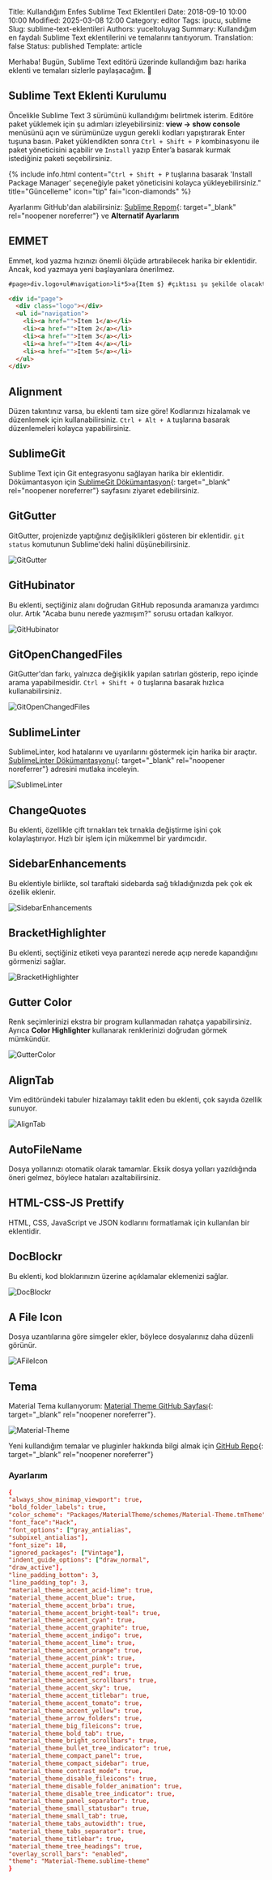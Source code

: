 Title: Kullandığım Enfes Sublime Text Eklentileri
Date: 2018-09-10 10:00 10:00
Modified: 2025-03-08 12:00
Category: editor
Tags: ipucu, sublime
Slug: sublime-text-eklentileri
Authors: yuceltoluyag
Summary: Kullandığım en faydalı Sublime Text eklentilerini ve temalarını tanıtıyorum.
Translation: false
Status: published
Template: article


Merhaba! Bugün, Sublime Text editörü üzerinde kullandığım bazı harika eklenti ve temaları sizlerle paylaşacağım. 🥳

## Sublime Text Eklenti Kurulumu

Öncelikle Sublime Text 3 sürümünü kullandığımı belirtmek isterim. Editöre paket yüklemek için şu adımları izleyebilirsiniz: **view -> show console** menüsünü açın ve sürümünüze uygun gerekli kodları yapıştırarak Enter tuşuna basın. Paket yüklendikten sonra `Ctrl + Shift + P` kombinasyonu ile paket yöneticisini açabilir ve `Install` yazıp Enter’a basarak kurmak istediğiniz paketi seçebilirsiniz.  

{% include info.html content="`Ctrl + Shift + P` tuşlarına basarak 'Install Package Manager' seçeneğiyle paket yöneticisini kolayca yükleyebilirsiniz." title="Güncelleme" icon="tip" fai="icon-diamonds" %}

<!-- excerpt separator -->

Ayarlarımı GitHub'dan alabilirsiniz: [Sublime Repom](https://github.com/yuceltoluyag/sublime-text-3){: target="_blank" rel="noopener noreferrer"} ve **Alternatif Ayarlarım**
<script src="https://gist.github.com/yuceltoluyag/51b4391d44cfc353aad0d1731b56c39f.js"></script>
## EMMET

Emmet, kod yazma hızınızı önemli ölçüde artırabilecek harika bir eklentidir. Ancak, kod yazmaya yeni başlayanlara önerilmez.

```html
#page>div.logo+ul#navigation>li*5>a{Item $} #çıktısı şu şekilde olacaktır.
```

```html
<div id="page">
  <div class="logo"></div>
  <ul id="navigation">
    <li><a href="">Item 1</a></li>
    <li><a href="">Item 2</a></li>
    <li><a href="">Item 3</a></li>
    <li><a href="">Item 4</a></li>
    <li><a href="">Item 5</a></li>
  </ul>
</div>
```

## Alignment

Düzen takıntınız varsa, bu eklenti tam size göre! Kodlarınızı hizalamak ve düzenlemek için kullanabilirsiniz. `Ctrl + Alt + A` tuşlarına basarak düzenlemeleri kolayca yapabilirsiniz.

## SublimeGit

Sublime Text için Git entegrasyonu sağlayan harika bir eklentidir. Dökümantasyon için [SublimeGit Dökümantasyon](https://sublimegit.readthedocs.io/en/latest/){: target="_blank" rel="noopener noreferrer"} sayfasını ziyaret edebilirsiniz.

## GitGutter

GitGutter, projenizde yaptığınız değişiklikleri gösteren bir eklentidir. `git status` komutunun Sublime'deki halini düşünebilirsiniz.

![GitGutter](/images/GitGutter.gif)

## GitHubinator

Bu eklenti, seçtiğiniz alanı doğrudan GitHub reposunda aramanıza yardımcı olur. Artık "Acaba bunu nerede yazmışım?" sorusu ortadan kalkıyor.

![GitHubinator](/images/GitHubinator.png)

## GitOpenChangedFiles

GitGutter'dan farkı, yalnızca değişiklik yapılan satırları gösterip, repo içinde arama yapabilmesidir. `Ctrl + Shift + O` tuşlarına basarak hızlıca kullanabilirsiniz.

![GitOpenChangedFiles](/images/GitOpenChangedFiles.gif)

## SublimeLinter

SublimeLinter, kod hatalarını ve uyarılarını göstermek için harika bir araçtır. [SublimeLinter Dökümantasyonu](http://www.sublimelinter.com){: target="_blank" rel="noopener noreferrer"} adresini mutlaka inceleyin.

![SublimeLinter](/images/SublimeLinter.png)

## ChangeQuotes

Bu eklenti, özellikle çift tırnakları tek tırnakla değiştirme işini çok kolaylaştırıyor. Hızlı bir işlem için mükemmel bir yardımcıdır.

## SidebarEnhancements

Bu eklentiyle birlikte, sol taraftaki sidebarda sağ tıkladığınızda pek çok ek özellik eklenir.

![SidebarEnhancements](/images/Side​Bar​Enhancements.png)

## BracketHighlighter

Bu eklenti, seçtiğiniz etiketi veya parantezi nerede açıp nerede kapandığını görmenizi sağlar.

![BracketHighlighter](/images/BracketHighlighter.png)

## Gutter Color

Renk seçimlerinizi ekstra bir program kullanmadan rahatça yapabilirsiniz. Ayrıca **Color Highlighter** kullanarak renklerinizi doğrudan görmek mümkündür.

![GutterColor](/images/GutterColor.png)

## AlignTab

Vim editöründeki tabuler hizalamayı taklit eden bu eklenti, çok sayıda özellik sunuyor.

![AlignTab](/images/AlignTab.png)

## AutoFileName

Dosya yollarınızı otomatik olarak tamamlar. Eksik dosya yolları yazıldığında öneri gelmez, böylece hataları azaltabilirsiniz.

## HTML-CSS-JS Prettify

HTML, CSS, JavaScript ve JSON kodlarını formatlamak için kullanılan bir eklentidir.

## DocBlockr

Bu eklenti, kod bloklarınızın üzerine açıklamalar eklemenizi sağlar.

![DocBlockr](/images/DocBlockr.gif)

## A File Icon

Dosya uzantılarına göre simgeler ekler, böylece dosyalarınız daha düzenli görünür.

![AFileIcon](/images/AFileIcon.png)

## Tema

Material Tema kullanıyorum: [Material Theme GitHub Sayfası](https://github.com/equinusocio/material-theme){: target="_blank" rel="noopener noreferrer"}.

![Material-Theme](/images/material-theme.gif)

Yeni kullandığım temalar ve pluginler hakkında bilgi almak için [GitHub Repo](https://github.com/yuceltoluyag/sublime-text-3){: target="_blank" rel="noopener noreferrer"}

### Ayarlarım

```conf
{
"always_show_minimap_viewport": true,
"bold_folder_labels": true,
"color_scheme": "Packages/MaterialTheme/schemes/Material-Theme.tmTheme",
"font_face":"Hack",
"font_options": ["gray_antialias",
"subpixel_antialias"],
"font_size": 18,
"ignored_packages": ["Vintage"],
"indent_guide_options": ["draw_normal",
"draw_active"],
"line_padding_bottom": 3,
"line_padding_top": 3,
"material_theme_accent_acid-lime": true,
"material_theme_accent_blue": true,
"material_theme_accent_brba": true,
"material_theme_accent_bright-teal": true,
"material_theme_accent_cyan": true,
"material_theme_accent_graphite": true,
"material_theme_accent_indigo": true,
"material_theme_accent_lime": true,
"material_theme_accent_orange": true,
"material_theme_accent_pink": true,
"material_theme_accent_purple": true,
"material_theme_accent_red": true,
"material_theme_accent_scrollbars": true,
"material_theme_accent_sky": true,
"material_theme_accent_titlebar": true,
"material_theme_accent_tomato": true,
"material_theme_accent_yellow": true,
"material_theme_arrow_folders": true,
"material_theme_big_fileicons": true,
"material_theme_bold_tab": true,
"material_theme_bright_scrollbars": true,
"material_theme_bullet_tree_indicator": true,
"material_theme_compact_panel": true,
"material_theme_compact_sidebar": true,
"material_theme_contrast_mode": true,
"material_theme_disable_fileicons": true,
"material_theme_disable_folder_animation": true,
"material_theme_disable_tree_indicator": true,
"material_theme_panel_separator": true,
"material_theme_small_statusbar": true,
"material_theme_small_tab": true,
"material_theme_tabs_autowidth": true,
"material_theme_tabs_separator": true,
"material_theme_titlebar": true,
"material_theme_tree_headings": true,
"overlay_scroll_bars": "enabled",
"theme": "Material-Theme.sublime-theme"
}
```
